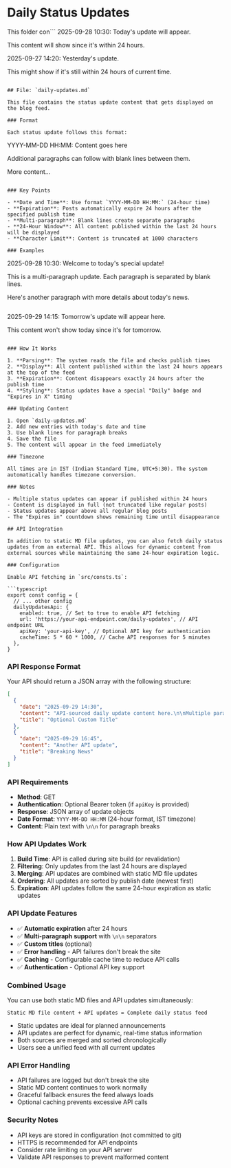 # Daily Status Updates

This folder con```
2025-09-28 10:30: Today's update will appear.

This content will show since it's within 24 hours.

2025-09-27 14:20: Yesterday's update.

This might show if it's still within 24 hours of current time.
```ns temporary status updates that appear at the top of the blog feed for 24 hours from their publish time.

## File: `daily-updates.md`

This file contains the status update content that gets displayed on the blog feed.

### Format

Each status update follows this format:

```
YYYY-MM-DD HH:MM: Content goes here

Additional paragraphs can follow with blank lines between them.

More content...
```

### Key Points

- **Date and Time**: Use format `YYYY-MM-DD HH:MM:` (24-hour time)
- **Expiration**: Posts automatically expire 24 hours after the specified publish time
- **Multi-paragraph**: Blank lines create separate paragraphs
- **24-Hour Window**: All content published within the last 24 hours will be displayed
- **Character Limit**: Content is truncated at 1000 characters

### Examples

```
2025-09-28 10:30: Welcome to today's special update!

This is a multi-paragraph update. Each paragraph is separated by blank lines.

Here's another paragraph with more details about today's news.
```

```
2025-09-29 14:15: Tomorrow's update will appear here.

This content won't show today since it's for tomorrow.
```

### How It Works

1. **Parsing**: The system reads the file and checks publish times
2. **Display**: All content published within the last 24 hours appears at the top of the feed
3. **Expiration**: Content disappears exactly 24 hours after the publish time
4. **Styling**: Status updates have a special "Daily" badge and "Expires in X" timing

### Updating Content

1. Open `daily-updates.md`
2. Add new entries with today's date and time
3. Use blank lines for paragraph breaks
4. Save the file
5. The content will appear in the feed immediately

### Timezone

All times are in IST (Indian Standard Time, UTC+5:30). The system automatically handles timezone conversion.

### Notes

- Multiple status updates can appear if published within 24 hours
- Content is displayed in full (not truncated like regular posts)
- Status updates appear above all regular blog posts
- The "Expires in" countdown shows remaining time until disappearance

## API Integration

In addition to static MD file updates, you can also fetch daily status updates from an external API. This allows for dynamic content from external sources while maintaining the same 24-hour expiration logic.

### Configuration

Enable API fetching in `src/consts.ts`:

```typescript
export const config = {
  // ... other config
  dailyUpdatesApi: {
    enabled: true, // Set to true to enable API fetching
    url: 'https://your-api-endpoint.com/daily-updates', // API endpoint URL
    apiKey: 'your-api-key', // Optional API key for authentication
    cacheTime: 5 * 60 * 1000, // Cache API responses for 5 minutes
  },
}
```

### API Response Format

Your API should return a JSON array with the following structure:

```json
[
  {
    "date": "2025-09-29 14:30",
    "content": "API-sourced daily update content here.\n\nMultiple paragraphs supported.",
    "title": "Optional Custom Title"
  },
  {
    "date": "2025-09-29 16:45", 
    "content": "Another API update",
    "title": "Breaking News"
  }
]
```

### API Requirements

- **Method**: GET
- **Authentication**: Optional Bearer token (if `apiKey` is provided)
- **Response**: JSON array of update objects
- **Date Format**: `YYYY-MM-DD HH:MM` (24-hour format, IST timezone)
- **Content**: Plain text with `\n\n` for paragraph breaks

### How API Updates Work

1. **Build Time**: API is called during site build (or revalidation)
2. **Filtering**: Only updates from the last 24 hours are displayed
3. **Merging**: API updates are combined with static MD file updates
4. **Ordering**: All updates are sorted by publish date (newest first)
5. **Expiration**: API updates follow the same 24-hour expiration as static updates

### API Update Features

- ✅ **Automatic expiration** after 24 hours
- ✅ **Multi-paragraph support** with `\n\n` separators  
- ✅ **Custom titles** (optional)
- ✅ **Error handling** - API failures don't break the site
- ✅ **Caching** - Configurable cache time to reduce API calls
- ✅ **Authentication** - Optional API key support

### Combined Usage

You can use both static MD files and API updates simultaneously:

```
Static MD file content + API updates = Complete daily status feed
```

- Static updates are ideal for planned announcements
- API updates are perfect for dynamic, real-time status information
- Both sources are merged and sorted chronologically
- Users see a unified feed with all current updates

### API Error Handling

- API failures are logged but don't break the site
- Static MD content continues to work normally
- Graceful fallback ensures the feed always loads
- Optional caching prevents excessive API calls

### Security Notes

- API keys are stored in configuration (not committed to git)
- HTTPS is recommended for API endpoints
- Consider rate limiting on your API server
- Validate API responses to prevent malformed content